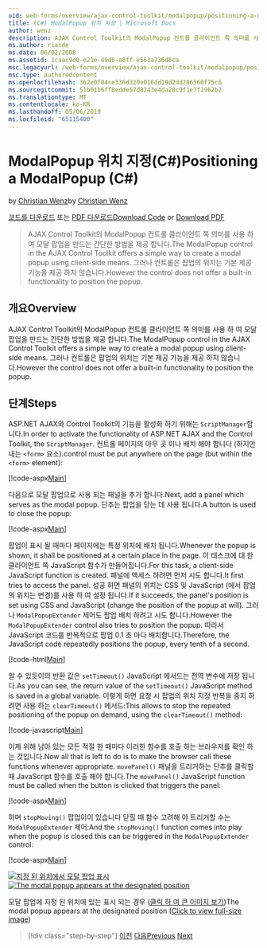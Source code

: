 ```yaml
---
uid: web-forms/overview/ajax-control-toolkit/modalpopup/positioning-a-modalpopup-cs
title: (C#) ModalPopup 위치 지정 | Microsoft Docs
author: wenz
description: AJAX Control Toolkit의 ModalPopup 컨트롤 클라이언트 쪽 의미를 사용 하 여 모달 팝업을 만드는 간단한 방법을 제공 합니다. 그러나 컨트롤을 제공 하지 않습니다는 중...
ms.author: riande
ms.date: 06/02/2008
ms.assetid: 1caac9d0-e21e-49d6-a8ff-e563a736d6ca
msc.legacyurl: /web-forms/overview/ajax-control-toolkit/modalpopup/positioning-a-modalpopup-cs
msc.type: authoredcontent
ms.openlocfilehash: 362e0f84ce336d320e016dd19d2dd286560f75c6
ms.sourcegitcommit: 51b01b6ff8edde57d8243e4da28c9f1e7f1962b2
ms.translationtype: MT
ms.contentlocale: ko-KR
ms.lasthandoff: 05/06/2019
ms.locfileid: "65115400"
---
```

# <a name="positioning-a-modalpopup-c"></a><span data-ttu-id="e0060-104">ModalPopup 위치 지정(C#)</span><span class="sxs-lookup"><span data-stu-id="e0060-104">Positioning a ModalPopup (C#)</span></span>

<span data-ttu-id="e0060-105">by [Christian Wenz](https://github.com/wenz)</span><span class="sxs-lookup"><span data-stu-id="e0060-105">by [Christian Wenz](https://github.com/wenz)</span></span>

<span data-ttu-id="e0060-106">[코드를 다운로드](http://download.microsoft.com/download/2/4/0/24052038-f942-4336-905b-b60ae56f0dd5/ModalPopup4.cs.zip) 또는 [PDF 다운로드](http://download.microsoft.com/download/b/6/a/b6ae89ee-df69-4c87-9bfb-ad1eb2b23373/modalpopup4CS.pdf)</span><span class="sxs-lookup"><span data-stu-id="e0060-106">[Download Code](http://download.microsoft.com/download/2/4/0/24052038-f942-4336-905b-b60ae56f0dd5/ModalPopup4.cs.zip) or [Download PDF](http://download.microsoft.com/download/b/6/a/b6ae89ee-df69-4c87-9bfb-ad1eb2b23373/modalpopup4CS.pdf)</span></span>

> <span data-ttu-id="e0060-107">AJAX Control Toolkit의 ModalPopup 컨트롤 클라이언트 쪽 의미를 사용 하 여 모달 팝업을 만드는 간단한 방법을 제공 합니다.</span><span class="sxs-lookup"><span data-stu-id="e0060-107">The ModalPopup control in the AJAX Control Toolkit offers a simple way to create a modal popup using client-side means.</span></span> <span data-ttu-id="e0060-108">그러나 컨트롤은 팝업의 위치는 기본 제공 기능을 제공 하지 않습니다.</span><span class="sxs-lookup"><span data-stu-id="e0060-108">However the control does not offer a built-in functionality to position the popup.</span></span>

## <a name="overview"></a><span data-ttu-id="e0060-109">개요</span><span class="sxs-lookup"><span data-stu-id="e0060-109">Overview</span></span>

<span data-ttu-id="e0060-110">AJAX Control Toolkit의 ModalPopup 컨트롤 클라이언트 쪽 의미를 사용 하 여 모달 팝업을 만드는 간단한 방법을 제공 합니다.</span><span class="sxs-lookup"><span data-stu-id="e0060-110">The ModalPopup control in the AJAX Control Toolkit offers a simple way to create a modal popup using client-side means.</span></span> <span data-ttu-id="e0060-111">그러나 컨트롤은 팝업의 위치는 기본 제공 기능을 제공 하지 않습니다.</span><span class="sxs-lookup"><span data-stu-id="e0060-111">However the control does not offer a built-in functionality to position the popup.</span></span>

## <a name="steps"></a><span data-ttu-id="e0060-112">단계</span><span class="sxs-lookup"><span data-stu-id="e0060-112">Steps</span></span>

<span data-ttu-id="e0060-113">ASP.NET AJAX와 Control Toolkit의 기능을 활성화 하기 위해는 `ScriptManager`합니다.</span><span class="sxs-lookup"><span data-stu-id="e0060-113">In order to activate the functionality of ASP.NET AJAX and the Control Toolkit, the `ScriptManager`.</span></span> <span data-ttu-id="e0060-114">컨트롤 페이지의 아무 곳 이나 배치 해야 합니다 (하지만 내는 `<form>` 요소).</span><span class="sxs-lookup"><span data-stu-id="e0060-114">control must be put anywhere on the page (but within the `<form>` element):</span></span>

[!code-aspx[Main](positioning-a-modalpopup-cs/samples/sample1.aspx)]

<span data-ttu-id="e0060-115">다음으로 모달 팝업으로 사용 되는 패널을 추가 합니다.</span><span class="sxs-lookup"><span data-stu-id="e0060-115">Next, add a panel which serves as the modal popup.</span></span> <span data-ttu-id="e0060-116">단추는 팝업을 닫는 데 사용 됩니다.</span><span class="sxs-lookup"><span data-stu-id="e0060-116">A button is used to close the popup:</span></span>

[!code-aspx[Main](positioning-a-modalpopup-cs/samples/sample2.aspx)]

<span data-ttu-id="e0060-117">팝업이 표시 될 때마다 페이지에는 특정 위치에 배치 됩니다.</span><span class="sxs-lookup"><span data-stu-id="e0060-117">Whenever the popup is shown, it shall be positioned at a certain place in the page.</span></span> <span data-ttu-id="e0060-118">이 태스크에 대 한 클라이언트 쪽 JavaScript 함수가 만들어집니다.</span><span class="sxs-lookup"><span data-stu-id="e0060-118">For this task, a client-side JavaScript function is created.</span></span> <span data-ttu-id="e0060-119">패널에 액세스 하려면 먼저 시도 합니다.</span><span class="sxs-lookup"><span data-stu-id="e0060-119">It first tries to access the panel.</span></span> <span data-ttu-id="e0060-120">성공 하면 패널의 위치는 CSS 및 JavaScript (에서 팝업의 위치는 변경)를 사용 하 여 설정 됩니다.</span><span class="sxs-lookup"><span data-stu-id="e0060-120">If it succeeds, the panel's position is set using CSS and JavaScript (change the position of the popup at will).</span></span> <span data-ttu-id="e0060-121">그러나 `ModalPopupExtender` 제어도 팝업 배치 하려고 시도 합니다.</span><span class="sxs-lookup"><span data-stu-id="e0060-121">However the `ModalPopupExtender` control also tries to position the popup.</span></span> <span data-ttu-id="e0060-122">따라서 JavaScript 코드를 반복적으로 팝업 0.1 초 마다 배치합니다.</span><span class="sxs-lookup"><span data-stu-id="e0060-122">Therefore, the JavaScript code repeatedly positions the popup, every tenth of a second.</span></span>

[!code-html[Main](positioning-a-modalpopup-cs/samples/sample3.html)]

<span data-ttu-id="e0060-123">알 수 있듯이의 반환 값은 `setTimeout()` JavaScript 메서드는 전역 변수에 저장 됩니다.</span><span class="sxs-lookup"><span data-stu-id="e0060-123">As you can see, the return value of the `setTimeout()` JavaScript method is saved in a global variable.</span></span> <span data-ttu-id="e0060-124">이렇게 하면 요청 시 팝업의 위치 지정 반복을 중지 하려면 사용 하는 `clearTimeout()` 메서드:</span><span class="sxs-lookup"><span data-stu-id="e0060-124">This allows to stop the repeated positioning of the popup on demand, using the `clearTimeout()` method:</span></span>

[!code-javascript[Main](positioning-a-modalpopup-cs/samples/sample4.js)]

<span data-ttu-id="e0060-125">이제 위해 남아 있는 모든 적절 한 때마다 이러한 함수를 호출 하는 브라우저를 확인 하는 것입니다.</span><span class="sxs-lookup"><span data-stu-id="e0060-125">Now all that is left to do is to make the browser call these functions whenever appropriate.</span></span> <span data-ttu-id="e0060-126">`movePanel()` 패널을 트리거하는 단추를 클릭할 때 JavaScript 함수를 호출 해야 합니다.</span><span class="sxs-lookup"><span data-stu-id="e0060-126">The `movePanel()` JavaScript function must be called when the button is clicked that triggers the panel:</span></span>

[!code-aspx[Main](positioning-a-modalpopup-cs/samples/sample5.aspx)]

<span data-ttu-id="e0060-127">하며 `stopMoving()` 팝업이이 있습니다 닫힐 때 함수 고려해 야 트리거할 수는 `ModalPopupExtender` 제어:</span><span class="sxs-lookup"><span data-stu-id="e0060-127">And the `stopMoving()` function comes into play when the popup is closed this can be triggered in the `ModalPopupExtender` control:</span></span>

[!code-aspx[Main](positioning-a-modalpopup-cs/samples/sample6.aspx)]

<span data-ttu-id="e0060-128">[![지정 된 위치에서 모달 팝업 표시](positioning-a-modalpopup-cs/_static/image2.png)](positioning-a-modalpopup-cs/_static/image1.png)</span><span class="sxs-lookup"><span data-stu-id="e0060-128">[![The modal popup appears at the designated position](positioning-a-modalpopup-cs/_static/image2.png)](positioning-a-modalpopup-cs/_static/image1.png)</span></span>

<span data-ttu-id="e0060-129">모달 팝업에 지정 된 위치에 있는 표시 되는 경우 ([클릭 하 여 큰 이미지 보기](positioning-a-modalpopup-cs/_static/image3.png))</span><span class="sxs-lookup"><span data-stu-id="e0060-129">The modal popup appears at the designated position ([Click to view full-size image](positioning-a-modalpopup-cs/_static/image3.png))</span></span>

> [!div class="step-by-step"]
> <span data-ttu-id="e0060-130">[이전](handling-postbacks-from-a-modalpopup-cs.md)
> [다음](launching-a-modal-popup-window-from-server-code-vb.md)</span><span class="sxs-lookup"><span data-stu-id="e0060-130">[Previous](handling-postbacks-from-a-modalpopup-cs.md)
[Next](launching-a-modal-popup-window-from-server-code-vb.md)</span></span>
